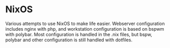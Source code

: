# NixOS
Various attempts to use NixOS to make life easier.
Webserver configuration includes nginx with php, and workstation configuration is based on bspwm with polybar. Most configuration is handled in the .nix files, but bspw, polybar and other configuration is still handled with dotfiles. 
